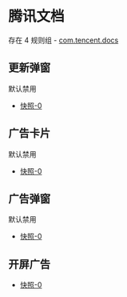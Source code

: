# 腾讯文档

存在 4 规则组 - [com.tencent.docs](/src/apps/com.tencent.docs.ts)

## 更新弹窗

默认禁用

- [快照-0](https://i.gkd.li/import/13198091)

## 广告卡片

默认禁用

- [快照-0](https://i.gkd.li/import/13198097)

## 广告弹窗

默认禁用

- [快照-0](https://i.gkd.li/import/13242404)

## 开屏广告

- [快照-0](https://i.gkd.li/import/13198082)
